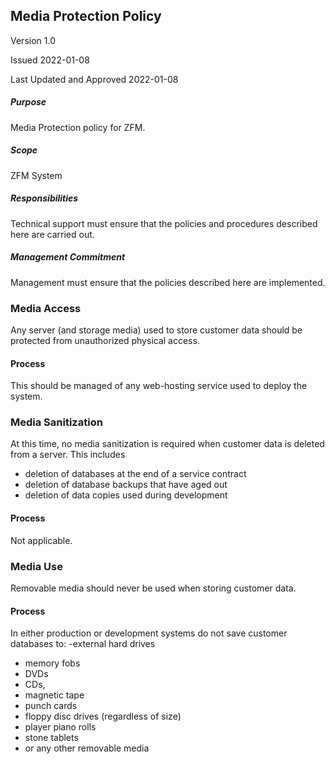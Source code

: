 ## Media Protection Policy

Version 1.0

Issued 2022-01-08

Last Updated and Approved 2022-01-08

##### Purpose
Media Protection policy for ZFM.

##### Scope
ZFM System

##### Responsibilities
Technical support must ensure that the policies and procedures
described here are carried out.

##### Management Commitment
Management must ensure that the policies described here are implemented.

### Media Access

Any server (and storage media) used to store customer data should be protected
from unauthorized physical access.

#### Process

This should be managed of any web-hosting service used to deploy the system.

### Media Sanitization

At this time, no media sanitization is required when customer data is deleted
from a server.
This includes
- deletion of databases at the end of a service contract
- deletion of database backups that have aged out
- deletion of data copies used during development

#### Process

Not applicable.

### Media Use

Removable media should never be used when storing customer data.

#### Process

In either production or development systems do not save customer databases to:
-external hard drives
- memory fobs
- DVDs
- CDs,
- magnetic tape
- punch cards
- floppy disc drives (regardless of size)
- player piano rolls
- stone tablets
- or any other removable media

